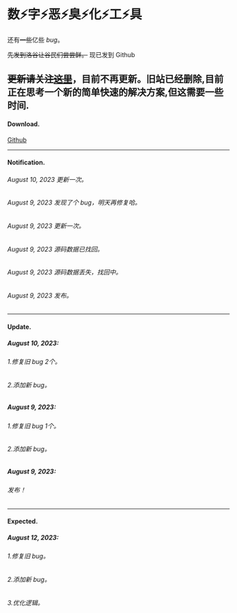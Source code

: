 # 数⚡字⚡恶⚡臭⚡化⚡工⚡具
还有~~一些~~亿些 $bug$。

~~先发到洛谷让谷民们尝尝鲜。~~ 现已发到 Github

~~更新请关注[这里](https://xuanchengmao.wordpress.com/)~~，目前不再更新。旧站已经删除,目前正在思考一个新的简单快速的解决方案,但这需要一些时间.
---
#### Download.
[Github](https://github.com/oneTSR/Digital_odor_chemical_tool/releases/tag/tmp)

---
#### Notification.
###### August 10, 2023 更新一次。
###### August 9, 2023 发现了个 bug，明天再修复哈。
###### August 9, 2023 更新一次。
###### August 9, 2023 源码数据已找回。
###### August 9, 2023 源码数据丢失，找回中。
###### August 9, 2023 发布。

---
#### Update.
##### August 10, 2023:
###### 1.修复旧 bug 2个。
###### 2.添加新 bug。

##### August 9, 2023:
###### 1.修复旧 bug 1个。
###### 2.添加新 bug。

##### August 9, 2023:
###### 发布！

---
#### Expected.
##### August 12, 2023:
###### 1.修复旧 bug。
###### 2.添加新 bug。
###### 3.优化逻辑。
